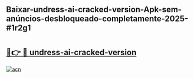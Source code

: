 ## Baixar-undress-ai-cracked-version-Apk-sem-anúncios-desbloqueado-completamente-2025-#1r2g1

# <h2><a href="https://ainizakaria.my?title=undress-ai-cracked-version&ref=20M">🔗👉 🔴 undress-ai-cracked-version</a></h2>

[![acn](https://github.com/user-attachments/assets/0f9c940e-d8b0-45ae-aac7-cd30a18b3e1c)](https://ainizakaria.my?title=undress-ai-cracked-version&ref=20M)

